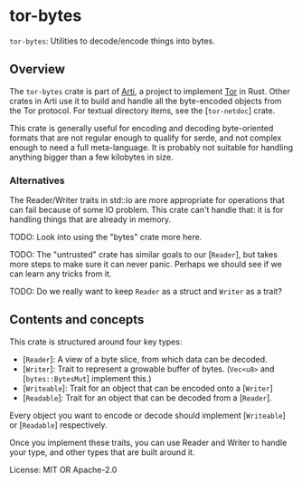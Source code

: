 # tor-bytes

`tor-bytes`: Utilities to decode/encode things into bytes.

## Overview

The `tor-bytes` crate is part of
[Arti](https://gitlab.torproject.org/tpo/core/arti/), a project to
implement [Tor](https://www.torproject.org/) in Rust.
Other crates in Arti use it to build and handle all the byte-encoded
objects from the Tor protocol.  For textual directory items, see
the [`tor-netdoc`] crate.

This crate is generally useful for encoding and decoding
byte-oriented formats that are not regular enough to qualify for
serde, and not complex enough to need a full meta-language.  It is
probably not suitable for handling anything bigger than a few
kilobytes in size.

### Alternatives

The Reader/Writer traits in std::io are more appropriate for
operations that can fail because of some IO problem.  This crate
can't handle that: it is for handling things that are already in
memory.

TODO: Look into using the "bytes" crate more here.

TODO: The "untrusted" crate has similar goals to our [`Reader`],
but takes more steps to make sure it can never panic. Perhaps we
should see if we can learn any tricks from it.

TODO: Do we really want to keep `Reader` as a struct and
`Writer` as a trait?

## Contents and concepts

This crate is structured around four key types:

* [`Reader`]: A view of a byte slice, from which data can be decoded.
* [`Writer`]: Trait to represent a growable buffer of bytes.
  (`Vec<u8>` and [`bytes::BytesMut`] implement this.)
* [`Writeable`]: Trait for an object that can be encoded onto a [`Writer`]
* [`Readable`]: Trait for an object that can be decoded from a [`Reader`].

Every object you want to encode or decode should implement
[`Writeable`] or [`Readable`] respectively.

Once you implement these traits, you can use Reader and Writer to
handle your type, and other types that are built around it.

License: MIT OR Apache-2.0
